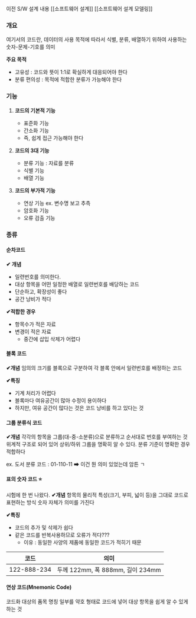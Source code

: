 이전 S/W 설계 내용 
[[소프트웨어 설계]]
[[소프트웨어 설계 모델링]]


### 개요 
여기서의 코드란, 데이터의 사용 목적에 따라서 식별, 분류, 배열하기 위하여 사용하는 숫자-문제-기호를 의미 

**주요 목적** 
- 고유성 : 코드와 뜻이 1:1로 확실하게 대응되어야 한다
- 분류 편의성 : 목적에 적합한 분류가 가능해야 한다


### 기능 
1. **코드의 기본적 기능** 
	- 표준화 기능
	- 간소화 기능 
	- 즉, 쉽게 접근 가능해야 한다 
	  
2. **코드의 3대 기능**
	- 분류 기능 : 자료를 분류
	- 식별 기능
	- 배열 기능
3. **코드의 부가적 기능** 
	- 연상 기능 ex. 변수명 보고 추측 
	- 암호화 기능 
	- 오류 검출 기능 

### 종류 

#### 순차코드 
**✔ 개념** 
- 일련번호를 의미한다.
- 대상 항목을 어떤 일정한 배열로 일련번호를 배당하는 코드
- 단순하고, 확장성이 좋다
- 공간 낭비가 적다

**✔적합한 경우** 
- 항목수가 적은 자료
- 변경이 적은 자료
	- 중간에 삽입 삭제가 어렵다

#### 블록 코드
**✔개념** 
임의의 크기를 블록으로 구분하여 각 블록 안에서 일련번호를 배정하는 코드 

**✔특징** 
- 기계 처리가 어렵다
- 블록마다 여유공간이 많아 수정이 용이하다
- 하지만, 여유 공간이 많다는 것은 코드 낭비를 하고 있다는 것 

#### 그룹 분류식 코드
**✔개념** 
각각의 항목을 그룹(대-중-소분류)으로 분류하고 순서대로 번호를 부여하는 것 
위계적 구조로 되어 있어 상위/하위 그룹을 명확히 알 수 있다.
분류 기준이 명확한 경우 적합하다

ex. 도서 분류 코드 : 01-110-11  ➡ 이건 뭔 의미 있었는데 암튼 ㄱ

#### 표의 숫자 코드 ⭐
시험에 한 번 나왔다.
**✔개념** 
항목의 물리적 특성(크기, 부피, 넓이 등)을 그대로 코드로 표현하는 방식 
숫자 자체가 의미를 가진다

**✔특징** 
- 코드의 추가 및 삭제가 쉽다
- 같은 코드를 반복사용하므로 오류가 적다???
	- 이유 : 동일한 사양의 제품에 동일한 코드가 적히기 때문 

| 코드          | 의미                          |
| ----------- | --------------------------- |
| 122-888-234 | 두께 122mm, 폭 888mm, 길이 234mm |


#### 연상 코드(Mnemonic Code)
코드화 대상의 품목 명칭 일부를 약호 형태로 코드에 넣어 대상 항목을 쉽게 알 수 있게 하는 것 

